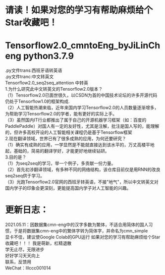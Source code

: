 # 请读！如果对您的学习有帮助麻烦给个Star收藏吧！
# Tensorflow2.0_cmntoEng_byJiLinCheng  python3.7.9
.py文件trans:西班牙语转英语  
.py文件tranc:中文转英文  
Tensorflow2.0_seq2seq_attention  中转英  
1.为什么研究此中文转英文的Tensorflow2.0版本？  
  （1）Tensorflow2.0已面世很久，以CSDN为首的中国技术论坛的许多开源代码仍处于Tensorflow1.0的框架构成.  
  （2）人工智能热潮来临，近年来国内学习Tensorflow2.0的人员数量逐渐增多，为帮助学习Tensorflow2.0的学者，能有更好的实际上手。  
  （3）虽然国内IT行业都推出了属于自己的开源机器学习框架（如：百度的PaddlePaddle）对国人有一定的友好性，尤其是注解，批注是国人写的，能理解的，但许多高校开设的人工智能相关课程仍是基于Tensorflow框架  
2.现在翻译领域，世界已有了很多成熟的应用，为何还要研究？  
  （1）确实有成熟的应用，一学显然是不能就直接达到该水平的，万丈高楼平地起，基础的，简易的翻译学好，才能更好地继续钻研。  
3.目的是？  
  （1）为seq2seq的学习，举一个例子，多贡献一份力量。  
  （2）首先初涉翻译领域，有多种不同的网络结构，该仓库目前仅是用RNN的改良seq2seq供于学习。  
  （3）光跑Tensorflow2.0官网的西班牙转英语，不接"地气"，所以中文转英文对国内学子的印象会更深刻，更能提高国内学子对人工智能的兴趣。   
 
# 更新日志：
2021.05.11：因数据集cmn-eng中的汉字多数为繁体，不适合用简体的国人习惯，于是将数据集cmn-eng中的繁体字转为简体字，并命名为cmn_simple  
显卡不佳，建议使Google Colab的GPU运行
如果对您的学习有帮助麻烦给个Star收藏吧！！！
我是萌新，杠精退散  
学无止尽，无限进步  
好好学习天天向上  
联系，反馈用  
WeChat：lllccc001014  
